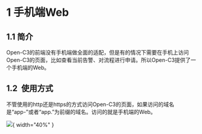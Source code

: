 
# 1 手机端Web

## 1.1 简介

Open-C3的前端没有手机端做全面的适配，但是有的情况下需要在手机上访问Open-C3的页面，比如查看当前告警、对流程进行申请。所以Open-C3提供了一个手机端的Web。

## 1.2  使用方式

不管使用的http还是https的方式访问Open-C3的页面，如果访问的域名是“app-”或者“app.”为前缀的域名。访问的就是手机端的Web。

![](/attachments/20250706231556_wps63.jpg){ width="40%" }
